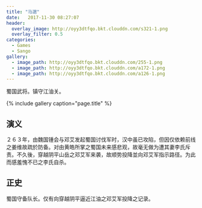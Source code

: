 ```yaml
---
title: "马邈"
date:   2017-11-30 08:27:07
header:
  overlay_image: http://oyy3dtfqo.bkt.clouddn.com/s321-1.png
  overlay_filter: 0.5
categories:
  - Games
  - Sango
gallery:
  - image_path: http://oyy3dtfqo.bkt.clouddn.com/255-1.png
  - image_path: http://oyy3dtfqo.bkt.clouddn.com/a172-1.png
  - image_path: http://oyy3dtfqo.bkt.clouddn.com/a126-1.png
---
```


蜀国武将。镇守江油关。

{% include gallery caption="page.title" %}

## 演义

２６３年，由魏国锺会与邓艾发起蜀国讨伐军时，汉中虽已攻陷，但因仅依赖前线之姜维故疏於防备。对由黄皓所掌之蜀国未来感悲观，故毫无做为遭其妻李氏斥责。不久後，穿越阴平山岳之邓艾军来袭，故顺势投降並向邓艾军指示路径。为此而感羞愧不已之李氏自杀。

## 正史

蜀国守备队长。仅有向穿越阴平逼近江油之邓艾军投降之记录。